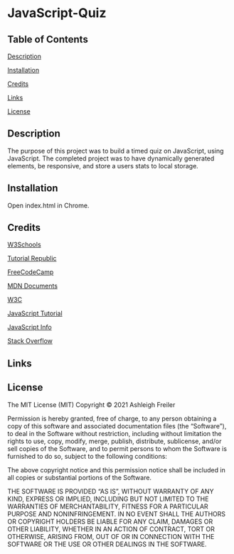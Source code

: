 # JavaScript-Quiz

## Table of Contents

[Description](#description)

[Installation](#installation)

[Credits](#credits)

[Links](#links)

[License](#license)

## Description

The purpose of this project was to build a timed quiz on JavaScript, using JavaScript. The completed project was to have dynamically generated elements, be responsive, and store a users stats to local storage.

## Installation

Open index.html in Chrome.

## Credits

[W3Schools](https://www.w3schools.com)

[Tutorial Republic](https://www.tutorialrepublic.com)

[FreeCodeCamp](https://www.freecodecamp.org/)

[MDN Documents](https://developer.mozilla.org/en-US/docs/Learn)

[W3C](https://www.w3.org/)

[JavaScript Tutorial](https://javascripttutorial.net/)

[JavaScript Info](https://javascript.info/class)

[Stack Overflow](https://stackoverflow.com/)

## Links

## License

The MIT License (MIT) Copyright © 2021 Ashleigh Freiler

Permission is hereby granted, free of charge, to any person obtaining a copy of this software and associated documentation files (the “Software”), to deal in the Software without restriction, including without limitation the rights to use, copy, modify, merge, publish, distribute, sublicense, and/or sell copies of the Software, and to permit persons to whom the Software is furnished to do so, subject to the following conditions:

The above copyright notice and this permission notice shall be included in all copies or substantial portions of the Software.

THE SOFTWARE IS PROVIDED “AS IS”, WITHOUT WARRANTY OF ANY KIND, EXPRESS OR IMPLIED, INCLUDING BUT NOT LIMITED TO THE WARRANTIES OF MERCHANTABILITY, FITNESS FOR A PARTICULAR PURPOSE AND NONINFRINGEMENT. IN NO EVENT SHALL THE AUTHORS OR COPYRIGHT HOLDERS BE LIABLE FOR ANY CLAIM, DAMAGES OR OTHER LIABILITY, WHETHER IN AN ACTION OF CONTRACT, TORT OR OTHERWISE, ARISING FROM, OUT OF OR IN CONNECTION WITH THE SOFTWARE OR THE USE OR OTHER DEALINGS IN THE SOFTWARE.